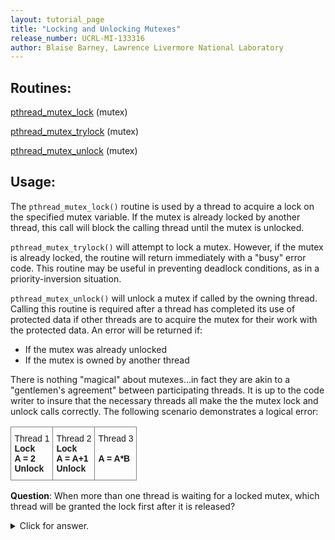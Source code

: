```yaml
---
layout: tutorial_page 
title: "Locking and Unlocking Mutexes"
release_number: UCRL-MI-133316
author: Blaise Barney, Lawrence Livermore National Laboratory
---
```


## Routines:

[pthread_mutex_lock](man/pthread_mutex_lock.txt) (mutex)

[pthread_mutex_trylock](man/pthread_mutex_trylock.txt) (mutex)

[pthread_mutex_unlock](man/pthread_mutex_unlock.txt) (mutex)

## Usage:

The `pthread_mutex_lock()` routine is used by a thread to acquire a lock on the specified mutex variable. If the mutex is already locked by another thread, this call will block the calling thread until the mutex is unlocked.

`pthread_mutex_trylock()` will attempt to lock a mutex. However, if the mutex is already locked, the routine will return immediately with a "busy" error code. This routine may be useful in preventing deadlock conditions, as in a priority-inversion situation.

`pthread_mutex_unlock()` will unlock a mutex if called by the owning thread. Calling this routine is required after a thread has completed its use of protected data if other threads are to acquire the mutex for their work with the protected data. An error will be returned if:
* If the mutex was already unlocked
* If the mutex is owned by another thread

There is nothing "magical" about mutexes...in fact they are akin to a "gentlemen's agreement" between participating threads. It is up to the code writer to insure that the necessary threads all make the the mutex lock and unlock calls correctly. The following scenario demonstrates a logical error:

<table style="border-collapse:collapse;border-spacing:0" class="tg"><thead><tr><th style="border-color:inherit;border-style:solid;border-width:1px;font-family:Arial, sans-serif;font-size:14px;font-weight:normal;overflow:hidden;padding:10px 5px;position:-webkit-sticky;position:sticky;text-align:left;top:-1px;vertical-align:top;will-change:transform;word-break:normal">Thread 1<br><span style="font-weight:bold;font-style:normal;text-decoration:none">Lock</span><br><span style="font-weight:bold;font-style:normal;text-decoration:none">A = 2</span><br><span style="font-weight:bold;font-style:normal;text-decoration:none">Unlock</span></th><th style="border-color:inherit;border-style:solid;border-width:1px;font-family:Arial, sans-serif;font-size:14px;font-weight:normal;overflow:hidden;padding:10px 5px;position:-webkit-sticky;position:sticky;text-align:left;top:-1px;vertical-align:top;will-change:transform;word-break:normal">Thread 2<br><span style="font-weight:bold;font-style:normal;text-decoration:none">Lock</span><br><span style="font-weight:bold;font-style:normal;text-decoration:none">A = A+1</span><br><span style="font-weight:bold;font-style:normal;text-decoration:none">Unlock       </span><br></th><th style="border-color:inherit;border-style:solid;border-width:1px;font-family:Arial, sans-serif;font-size:14px;font-weight:normal;overflow:hidden;padding:10px 5px;position:-webkit-sticky;position:sticky;text-align:left;top:-1px;vertical-align:top;will-change:transform;word-break:normal">Thread 3<br><span style="font-weight:bold;font-style:normal;text-decoration:none">        </span><br><span style="font-weight:bold;font-style:normal;text-decoration:none">A = A*B</span><br></th></tr></thead></table>

**Question**: When more than one thread is waiting for a locked mutex, which thread will be granted the lock first after it is released?
<details>
  <summary>Click for answer.</summary>
Unless thread priority scheduling (not covered) is used, the assignment will be left to the native system scheduler and may appear to be more or less random.
</details>
